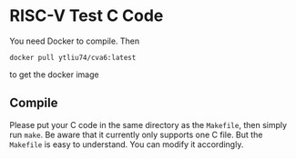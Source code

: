 # RISC-V Test C Code

You need Docker to compile. Then 

```
docker pull ytliu74/cva6:latest
```

to get the docker image

## Compile

Please put your C code in the same directory as the `Makefile`, then simply run `make`. Be aware that it currently only supports one C file.
But the `Makefile` is easy to understand. You can modify it accordingly.